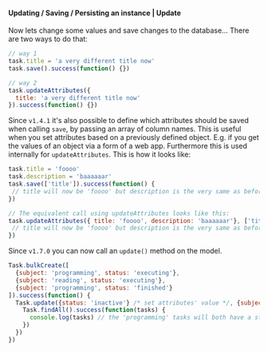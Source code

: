 #### Updating / Saving / Persisting an instance | Update

Now lets change some values and save changes to the database... There are two ways to do that:

```js
// way 1
task.title = 'a very different title now'
task.save().success(function() {})

// way 2
task.updateAttributes({
  title: 'a very different title now'
}).success(function() {})
```

Since `v1.4.1` it's also possible to define which attributes should be saved when calling `save`, by passing an array of column names. This is useful when you set attributes based on a previously defined object. E.g. if you get the values of an object via a form of a web app. Furthermore this is used internally for `updateAttributes`. This is how it looks like:

```js
task.title = 'foooo'
task.description = 'baaaaaar'
task.save(['title']).success(function() {
 // title will now be 'foooo' but description is the very same as before
})

// The equivalent call using updateAttributes looks like this:
task.updateAttributes({ title: 'foooo', description: 'baaaaaar'}, ['title']).success(function() {
 // title will now be 'foooo' but description is the very same as before
})
```

Since `v1.7.0` you can now call an `update()` method on the model.

```js
Task.bulkCreate([
  {subject: 'programming', status: 'executing'},
  {subject: 'reading', status: 'executing'},
  {subject: 'programming', status: 'finished'}
]).success(function() {
  Task.update({status: 'inactive'} /* set attributes' value */, {subject: 'programming'} /* where criteria */).success(function() {
    Task.findAll().success(function(tasks) {
      console.log(tasks) // the 'programming' tasks will both have a status of 'inactive'
    })
  })
})
```